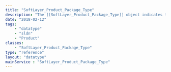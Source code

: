 ```yaml
---
title: "SoftLayer_Product_Package_Type"
description: "The [[SoftLayer_Product_Package_Type]] object indicates the type for a service offering (package). The type can be used to filter packages. To find all the available types, call `getAllObjects` on this class. "
date: "2018-02-12"
tags:
    - "datatype"
    - "sldn"
    - "Product"
classes:
    - "SoftLayer_Product_Package_Type"
type: "reference"
layout: "datatype"
mainService : "SoftLayer_Product_Package_Type"
---
```

